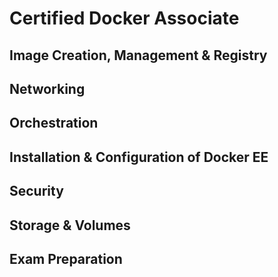 # Certified Docker Associate

## Image Creation, Management & Registry

## Networking

## Orchestration

## Installation & Configuration of Docker EE

## Security

## Storage & Volumes

## Exam Preparation